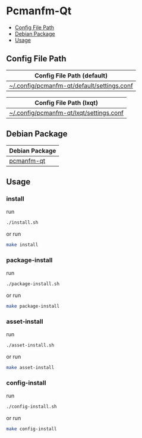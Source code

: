 

# Pcmanfm-Qt

* [Config File Path](#config-file-path)
* [Debian Package](#debian-package)
* [Usage](#usage)




## Config File Path

| Config File Path (default) |
| -------------------------- |
| [~/.config/pcmanfm-qt/default/settings.conf](./asset/overlay/etc/skel/.config/pcmanfm-qt/default/settings.conf) |

| Config File Path (lxqt) |
| ----------------------- |
| [~/.config/pcmanfm-qt/lxqt/settings.conf](./asset/overlay/etc/skel/.config/pcmanfm-qt/lxqt/settings.conf) |




## Debian Package

| Debian Package |
| -------------- |
| [pcmanfm-qt](https://packages.debian.org/stable/pcmanfm-qt) |




## Usage


### install

run

``` sh
./install.sh
```

or run

``` sh
make install
```


### package-install

run

``` sh
./package-install.sh
```

or run

``` sh
make package-install
```


### asset-install

run

``` sh
./asset-install.sh
```

or run

``` sh
make asset-install
```


### config-install

run

``` sh
./config-install.sh
```

or run

``` sh
make config-install
```
